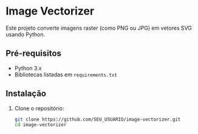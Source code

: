 # Image Vectorizer

Este projeto converte imagens raster (como PNG ou JPG) em vetores SVG usando Python.

## Pré-requisitos
- Python 3.x
- Bibliotecas listadas em `requirements.txt`

## Instalação
1. Clone o repositório:
   ```bash
   git clone https://github.com/SEU_USUARIO/image-vectorizer.git
   cd image-vectorizer
